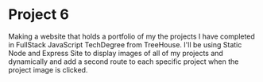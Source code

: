 # Project 6
Making a website that holds a portfolio of my the projects I have completed in FullStack JavaScript TechDegree from TreeHouse. 
I'll be using Static Node and Express Site to display images of all of my projects and dynamically and add a second route to each specific project when the project image is clicked. 
 
